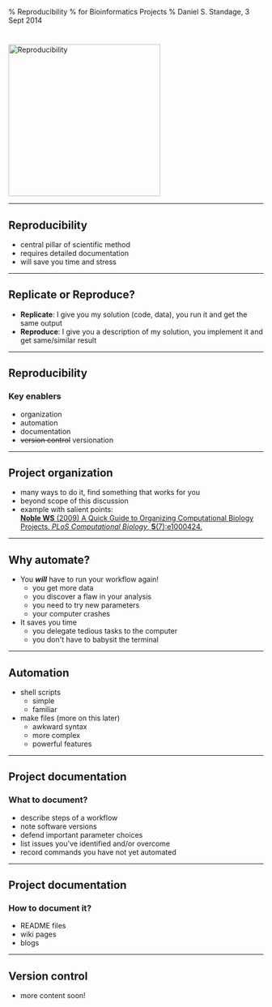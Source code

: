 % Reproducibility
% for Bioinformatics Projects
% Daniel S. Standage, 3 Sept 2014

#

<a href="http://xkcd.com/242/">
  <image src="xkcd-242.png" width="300" alt="Reproducibility" />
</a>

---------

## Reproducibility

- central pillar of scientific method
- requires detailed documentation
- will save you time and stress

---------

## Replicate or Reproduce?

- **Replicate**: I give you my solution (code, data), you run it and get the same output
- **Reproduce**: I give you a description of my solution, you implement it and get same/similar result

---------

## Reproducibility
### Key enablers

- organization
- automation
- documentation
- ~~version control~~ versionation

---------

## Project organization

- many ways to do it, find something that works for you
- beyond scope of this discussion
- example with salient points:  
[**Noble WS** (2009) A Quick Guide to Organizing Computational Biology Projects. *PLoS Computational Biology*, **5**(7):e1000424.](http://dx.doi.org/10.1371/journal.pcbi.1000424)

---------

## Why automate?

- You **_will_** have to run your workflow again!
    - you get more data
    - you discover a flaw in your analysis
    - you need to try new parameters
    - your computer crashes
- It saves you time
    - you delegate tedious tasks to the computer
    - you don't have to babysit the terminal

---------

## Automation

- shell scripts
    - simple
    - familiar
- make files (more on this later)
    - awkward syntax
    - more complex
    - powerful features

---------

## Project documentation
### What to document?

- describe steps of a workflow
- note software versions
- defend important parameter choices
- list issues you've identified and/or overcome
- record commands you have not yet automated

---------

## Project documentation
### How to document it?

- README files
- wiki pages
- blogs

---------

## Version control

- more content soon!
